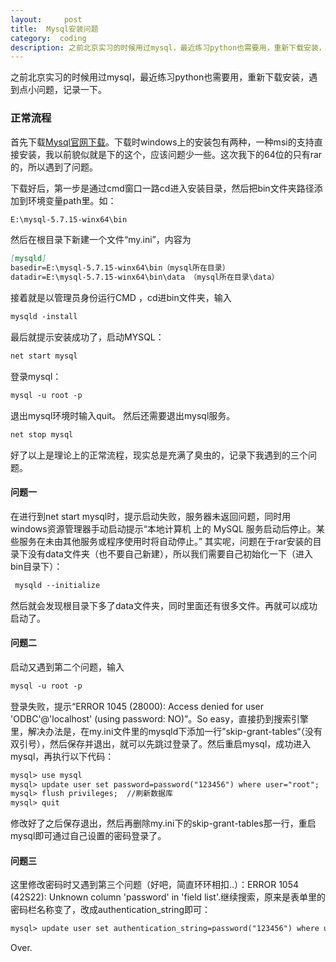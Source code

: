 ```yaml
---
layout:     post
title:  Mysql安装问题
category:  coding
description: 之前北京实习的时候用过mysql，最近练习python也需要用，重新下载安装，遇到点小问题，记录一下。
---
```


之前北京实习的时候用过mysql，最近练习python也需要用，重新下载安装，遇到点小问题，记录一下。


### 正常流程
首先下载[Mysql官网下载](http://dev.mysql.com/downloads/mysql/5.6.html)。下载时windows上的安装包有两种，一种msi的支持直接安装，我以前貌似就是下的这个，应该问题少一些。这次我下的64位的只有rar的，所以遇到了问题。


下载好后，第一步是通过cmd窗口一路cd进入安装目录，然后把bin文件夹路径添加到环境变量path里。如：

````markdown
E:\mysql-5.7.15-winx64\bin
````

然后在根目录下新建一个文件“my.ini”，内容为

````markdown
[mysqld] 
basedir=E:\mysql-5.7.15-winx64\bin（mysql所在目录） 
datadir=E:\mysql-5.7.15-winx64\bin\data （mysql所在目录\data）
````

接着就是以管理员身份运行CMD ，cd进bin文件夹，输入

````markdown
mysqld -install
````


最后就提示安装成功了，启动MYSQL：

````markdown
net start mysql
````


登录mysql：

````markdown
mysql -u root -p
````


退出mysql环境时输入quit。
然后还需要退出mysql服务。

````markdown
net stop mysql
````


好了以上是理论上的正常流程，现实总是充满了臭虫的，记录下我遇到的三个问题。



#### 问题一
在进行到net start mysql时，提示启动失败，服务器未返回问题，同时用windows资源管理器手动启动提示“本地计算机 上的 MySQL 服务启动后停止。某些服务在未由其他服务或程序使用时将自动停止。”
其实呢，问题在于rar安装的目录下没有data文件夹（也不要自己新建），所以我们需要自己初始化一下（进入bin目录下）： 

````markdown
 mysqld --initialize
````
然后就会发现根目录下多了data文件夹，同时里面还有很多文件。再就可以成功启动了。


#### 问题二
启动又遇到第二个问题，输入

````markdown
mysql -u root -p
````
登录失败，提示“ERROR 1045 (28000): Access denied for user 'ODBC'@'localhost' (using password: NO)”。So easy，直接扔到搜索引擎里，解决办法是，在my.ini文件里的mysqld下添加一行”skip-grant-tables“（没有双引号），然后保存并退出，就可以先跳过登录了。然后重启mysql，成功进入mysql，再执行以下代码：

````markdown
mysql> use mysql
mysql> update user set password=password("123456") where user="root";     
mysql> flush privileges;  //刷新数据库
mysql> quit
````

修改好了之后保存退出，然后再删除my.ini下的skip-grant-tables那一行，重启mysql即可通过自己设置的密码登录了。


#### 问题三
这里修改密码时又遇到第三个问题（好吧，简直环环相扣..）：ERROR 1054 (42S22): Unknown column 'password' in 'field list'.继续搜索，原来是表单里的密码栏名称变了，改成authentication_string即可：

````markdown
mysql> update user set authentication_string=password("123456") where user="root";     
````


Over.






